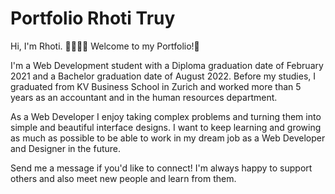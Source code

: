 # Portfolio Rhoti Truy

Hi, I'm Rhoti. 👨🏾‍💻👋 
Welcome to my Portfolio!🎋

I'm a Web Development student with a Diploma graduation date of February 2021 and 
a Bachelor graduation date of August 2022. Before my studies, I graduated from KV Business School in Zurich and worked more than 5 years as an accountant and in the human resources department.

As a Web Developer I enjoy taking complex problems and turning them into simple and beautiful interface designs. I want to keep learning and growing as much as possible to be able to work in my dream job as a Web Developer and Designer in the future.

Send me a message if you'd like to connect! I'm always happy to support others and also meet new people and learn from them.